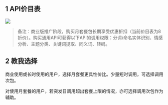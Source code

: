 ## 1 API价目表
![](http://imgcache.tce.fsphere.cn/image/qzonestyle.gtimg.cn/qzone/vas/opensns/res/img/goumaizhidao-1.png)

>备注：商业版推广阶段，购买月套餐包长期享受优惠折扣（当前价目表为8折价）。购买通用API可获得以下API的调用权限：分词\命名实体识别、情感分析、主题分类、关键词提取、同义词、转码。

## 2 教我选择

商业使用或长时使用的用户，选择月套餐更具性价比。少量短时调用，可选择调用次包。

对使用月套餐的用户，若突发日调用超出套餐上限的情况，亦可选择调用次包作为辅助。